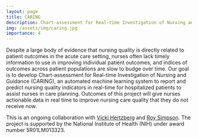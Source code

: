 ```yaml
---
layout: page
title: CARING
description: Chart-assessment for Real-time Investigation of Nursing and Guidance
img: /assets/img/caring.jpg
importance: 4
---
```


Despite a large body of evidence that nursing quality is directly related to patient outcomes in the acute care setting, nurses often lack timely information to use in improving individual patient outcomes, and indices of outcomes across patient populations are slow to budge over time. Our goal is to develop Chart-assessment for Real-time Investigation of Nursing and Guidance (CARING), an automated machine learning system to report and predict nursing quality indicators in real-time for hospitalized patients to assist nurses in care planning. Outcomes of this project will give nurses actionable data in real time to improve nursing care quality that they do not receive now.

This is an ongoing collaboration with [Vicki Hertzberg](https://www.nursing.emory.edu/faculty-staff/vicki-stover-hertzberg) and [Roy Simpson](https://www.nursing.emory.edu/faculty-staff/roy-l-simpson).
The project is supported by the National Institute of Health (NIH) under award number 5R01LM013323.